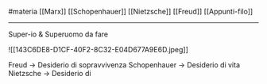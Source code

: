 #materia 
[[Marx]]
[[Schopenhauer]]
[[Nietzsche]]
[[Freud]]
[[Appunti-filo]]

---

Super-io & Superuomo da fare

![[143C6DE8-D1CF-40F2-8C32-E04D677A9E6D.jpeg]]

Freud -> Desiderio di sopravvivenza
Schopenhauer -> Desiderio di vita
Nietzsche -> Desiderio di 